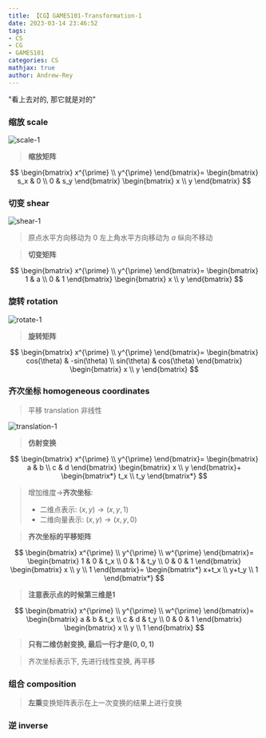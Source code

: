 ```yaml
---
title: 【CG】GAMES101-Transformation-1
date: 2023-03-14 23:46:52
tags: 
- CS
- CG
- GAMES101
categories: CS
mathjax: true
author: Andrew-Rey
---
```


"看上去对的, 那它就是对的"

<!--more-->

### 缩放 scale

![scale-1](scale-1.png)

> **缩放矩阵**

$$
\begin{bmatrix}
    x^{\prime} \\
    y^{\prime}
\end{bmatrix}=
\begin{bmatrix}
    s_x & 0 \\
    0 & s_y
\end{bmatrix}
\begin{bmatrix}
    x \\
    y
\end{bmatrix}
$$

### 切变 shear

![shear-1](shear.png)

> 原点水平方向移动为 $0$
> 左上角水平方向移动为 $a$
> 纵向不移动

> **切变矩阵**

$$
\begin{bmatrix}
    x^{\prime} \\
    y^{\prime}
\end{bmatrix}=
\begin{bmatrix}
    1 & a \\
    0 & 1
\end{bmatrix}
\begin{bmatrix}
    x \\
    y
\end{bmatrix}
$$

### 旋转 rotation

![rotate-1](rotate-1.png)

> **旋转矩阵**

$$
\begin{bmatrix}
    x^{\prime} \\
    y^{\prime}
\end{bmatrix}=
\begin{bmatrix}
    cos(\theta) & -sin(\theta) \\
    sin(\theta) & cos(\theta)
\end{bmatrix}
\begin{bmatrix}
    x \\
    y
\end{bmatrix}
$$

### 齐次坐标 homogeneous coordinates

> 平移 translation
> 非线性

![translation-1](translation-1.png)

> **仿射变换**

$$
\begin{bmatrix}
    x^{\prime} \\
    y^{\prime}
\end{bmatrix}=
\begin{bmatrix}
    a & b \\
    c & d
\end{bmatrix}
\begin{bmatrix}
    x \\
    y
\end{bmatrix}+
\begin{bmatrix*}
    t_x \\
    t_y
\end{bmatrix*}
$$

> 增加维度$\rightarrow$**齐次坐标**:
>
> - 二维点表示: $(x,y)\rightarrow(x,y,1)$
> - 二维向量表示: $(x,y)\rightarrow(x,y,0)$

> **齐次坐标的平移矩阵**

$$
\begin{bmatrix}
    x^{\prime} \\
    y^{\prime} \\
    w^{\prime}
\end{bmatrix}=
\begin{bmatrix}
    1 & 0 & t_x \\
    0 & 1 & t_y \\
    0 & 0 & 1
\end{bmatrix}
\begin{bmatrix}
    x \\
    y \\
    1
\end{bmatrix}=
\begin{bmatrix*}
    x+t_x \\
    y+t_y \\
    1
\end{bmatrix*}
$$

> **注意表示点的时候第三维是1**

$$
\begin{bmatrix}
    x^{\prime} \\
    y^{\prime} \\
    w^{\prime}
\end{bmatrix}=
\begin{bmatrix}
    a & b & t_x \\
    c & d & t_y \\
    0 & 0 & 1
\end{bmatrix}
\begin{bmatrix}
    x \\
    y \\
    1
\end{bmatrix}
$$

> **只有二维仿射变换, 最后一行才是$(0,0,1)$**

> 齐次坐标表示下, 先进行线性变换, 再平移

### 组合 composition

> **左乘**变换矩阵表示在上一次变换的结果上进行变换

### 逆 inverse


